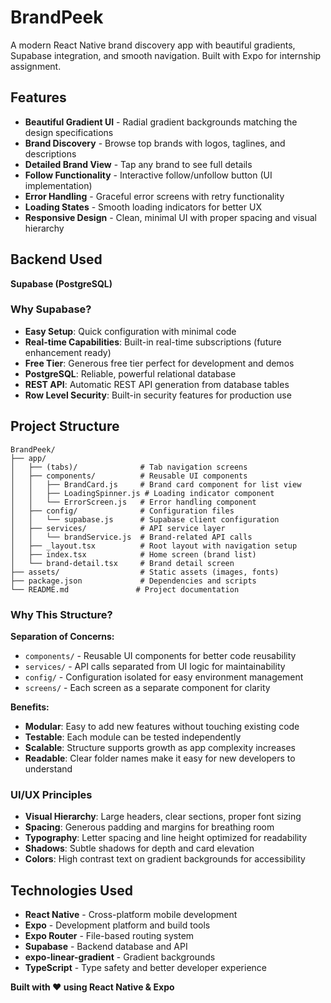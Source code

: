 # BrandPeek
A modern React Native brand discovery app with beautiful gradients, Supabase integration, and smooth navigation. Built with Expo for internship assignment.

## Features

- **Beautiful Gradient UI** - Radial gradient backgrounds matching the design specifications
- **Brand Discovery** - Browse top brands with logos, taglines, and descriptions
- **Detailed Brand View** - Tap any brand to see full details
- **Follow Functionality** - Interactive follow/unfollow button (UI implementation)
- **Error Handling** - Graceful error screens with retry functionality
- **Loading States** - Smooth loading indicators for better UX
- **Responsive Design** - Clean, minimal UI with proper spacing and visual hierarchy

## Backend Used

**Supabase (PostgreSQL)**

### Why Supabase?
- **Easy Setup**: Quick configuration with minimal code
- **Real-time Capabilities**: Built-in real-time subscriptions (future enhancement ready)
- **Free Tier**: Generous free tier perfect for development and demos
- **PostgreSQL**: Reliable, powerful relational database
- **REST API**: Automatic REST API generation from database tables
- **Row Level Security**: Built-in security features for production use

## Project Structure

```
BrandPeek/
├── app/
│   ├── (tabs)/              # Tab navigation screens
│   ├── components/          # Reusable UI components
│   │   ├── BrandCard.js     # Brand card component for list view
│   │   ├── LoadingSpinner.js # Loading indicator component
│   │   └── ErrorScreen.js   # Error handling component
│   ├── config/              # Configuration files
│   │   └── supabase.js      # Supabase client configuration
│   ├── services/            # API service layer
│   │   └── brandService.js  # Brand-related API calls
│   ├── _layout.tsx          # Root layout with navigation setup
│   ├── index.tsx            # Home screen (brand list)
│   └── brand-detail.tsx     # Brand detail screen
├── assets/                  # Static assets (images, fonts)
├── package.json             # Dependencies and scripts
└── README.md               # Project documentation
```

### Why This Structure?

**Separation of Concerns:**
- `components/` - Reusable UI components for better code reusability
- `services/` - API calls separated from UI logic for maintainability
- `config/` - Configuration isolated for easy environment management
- `screens/` - Each screen as a separate component for clarity

**Benefits:**
- **Modular**: Easy to add new features without touching existing code
- **Testable**: Each module can be tested independently
- **Scalable**: Structure supports growth as app complexity increases
- **Readable**: Clear folder names make it easy for new developers to understand


### UI/UX Principles
- **Visual Hierarchy**: Large headers, clear sections, proper font sizing
- **Spacing**: Generous padding and margins for breathing room
- **Typography**: Letter spacing and line height optimized for readability
- **Shadows**: Subtle shadows for depth and card elevation
- **Colors**: High contrast text on gradient backgrounds for accessibility

## Technologies Used

- **React Native** - Cross-platform mobile development
- **Expo** - Development platform and build tools
- **Expo Router** - File-based routing system
- **Supabase** - Backend database and API
- **expo-linear-gradient** - Gradient backgrounds
- **TypeScript** - Type safety and better developer experience


**Built with ❤️ using React Native & Expo**
